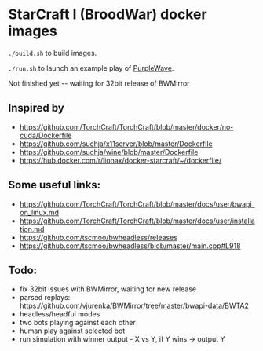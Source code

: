 # StarCraft I (BroodWar) docker images

`./build.sh` to build images.

`./run.sh` to launch an example play of [PurpleWave](https://github.com/dgant/PurpleWave).

Not finished yet -- waiting for 32bit release of BWMirror

## Inspired by

- https://github.com/TorchCraft/TorchCraft/blob/master/docker/no-cuda/Dockerfile
- https://github.com/suchja/x11server/blob/master/Dockerfile
- https://github.com/suchja/wine/blob/master/Dockerfile
- https://hub.docker.com/r/lionax/docker-starcraft/~/dockerfile/

## Some useful links:

- https://github.com/TorchCraft/TorchCraft/blob/master/docs/user/bwapi_on_linux.md
- https://github.com/TorchCraft/TorchCraft/blob/master/docs/user/installation.md
- https://github.com/tscmoo/bwheadless/releases
- https://github.com/tscmoo/bwheadless/blob/master/main.cpp#L918

## Todo:

- fix 32bit issues with BWMirror, waiting for new release
- parsed replays: https://github.com/vjurenka/BWMirror/tree/master/bwapi-data/BWTA2
- headless/headful modes
- two bots playing against each other
- human play against selected bot
- run simulation with winner output - X vs Y, if Y wins -> output Y
